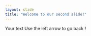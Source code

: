 ```yaml
---
layout: slide
title: "Welcome to our second slide!"
---
```

Your text
Use the left arrow to go back  !


